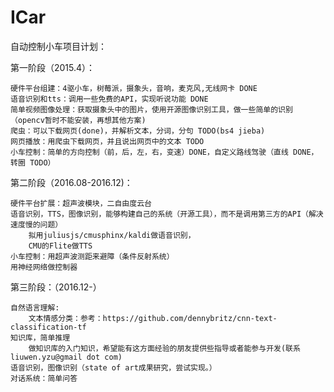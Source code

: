 # ICar

自动控制小车项目计划：

第一阶段（2015.4）：

	硬件平台组建：4驱小车，树莓派，摄象头，音响，麦克风,无线网卡	DONE
	语音识别和tts：调用一些免费的API，实现听说功能 DONE
	简单视频图像处理：获取摄象头中的图片，使用开源图像识别工具，做一些简单的识别 （opencv暂时不能安装，再想其他方案)
	爬虫：可以下载网页(done)，并解析文本，分词，分句 TODO(bs4 jieba)
	网页播放：用爬虫下载网页，并且说出网页中的文本 TODO
	小车控制：简单的方向控制（前，后，左，右，变速）DONE，自定义路线驾驶（直线 DONE，转圈 TODO） 
	

第二阶段（2016.08-2016.12)：

	硬件平台扩展：超声波模块，二自由度云台
	语音识别，TTS，图像识别，能够构建自己的系统（开源工具），而不是调用第三方的API（解决速度慢的问题）
		拟用juliusjs/cmusphinx/kaldi做语音识别，
		CMU的Flite做TTS	
	小车控制：用超声波测距来避障（条件反射系统）
	用神经网络做控制器
	

第三阶段：（2016.12-）

	自然语言理解:
		文本情感分类：参考：https://github.com/dennybritz/cnn-text-classification-tf
	知识库，简单推理
		做知识库的入门知识，希望能有这方面经验的朋友提供些指导或者能参与开发(联系liuwen.yzu@gmail dot com)
	语音识别，图像识别（state of art成果研究，尝试实现。）
	对话系统：简单问答
	

